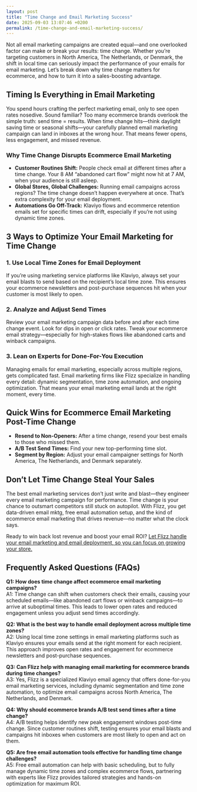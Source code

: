 ```yaml
---
layout: post
title: "Time Change and Email Marketing Success"
date: 2025-09-03 13:07:46 +0200
permalink: /time-change-and-email-marketing-success/
---
```

Not all email marketing campaigns are created equal—and one overlooked factor can make or break your results: time change. Whether you’re targeting customers in North America, The Netherlands, or Denmark, the shift in local time can seriously impact the performance of your emails for email marketing. Let’s break down why time change matters for ecommerce, and how to turn it into a sales-boosting advantage.

## Timing Is Everything in Email Marketing

You spend hours crafting the perfect marketing email, only to see open rates nosedive. Sound familiar? Too many ecommerce brands overlook the simple truth: send time = results. When time change hits—think daylight saving time or seasonal shifts—your carefully planned email marketing campaign can land in inboxes at the wrong hour. That means fewer opens, less engagement, and missed revenue.

### Why Time Change Disrupts Ecommerce Email Marketing

- **Customer Routines Shift:** People check email at different times after a time change. Your 8 AM “abandoned cart flow” might now hit at 7 AM, when your audience is still asleep.
- **Global Stores, Global Challenges:** Running email campaigns across regions? The time change doesn’t happen everywhere at once. That’s extra complexity for your email deployment.
- **Automations Go Off-Track:** Klaviyo flows and ecommerce retention emails set for specific times can drift, especially if you’re not using dynamic time zones.

## 3 Ways to Optimize Your Email Marketing for Time Change

### 1. Use Local Time Zones for Email Deployment

If you’re using marketing service platforms like Klaviyo, always set your email blasts to send based on the recipient’s local time zone. This ensures your ecommerce newsletters and post-purchase sequences hit when your customer is most likely to open.

### 2. Analyze and Adjust Send Times

Review your email marketing campaign data before and after each time change event. Look for dips in open or click rates. Tweak your ecommerce email strategy—especially for high-stakes flows like abandoned carts and winback campaigns.

### 3. Lean on Experts for Done-For-You Execution

Managing emails for email marketing, especially across multiple regions, gets complicated fast. Email marketing firms like Flizz specialize in handling every detail: dynamic segmentation, time zone automation, and ongoing optimization. That means your email marketing email lands at the right moment, every time.

## Quick Wins for Ecommerce Email Marketing Post-Time Change

- **Resend to Non-Openers:** After a time change, resend your best emails to those who missed them.
- **A/B Test Send Times:** Find your new top-performing time slot.
- **Segment by Region:** Adjust your email campaigner settings for North America, The Netherlands, and Denmark separately.

## Don’t Let Time Change Steal Your Sales

The best email marketing services don’t just write and blast—they engineer every email marketing campaign for performance. Time change is your chance to outsmart competitors still stuck on autopilot. With Flizz, you get data-driven email mktg, free email automation setup, and the kind of ecommerce email marketing that drives revenue—no matter what the clock says.

Ready to win back lost revenue and boost your email ROI? [Let Flizz handle your email marketing and email deployment, so you can focus on growing your store.](https://flizzgrowth.com/email)

## Frequently Asked Questions (FAQs)

**Q1: How does time change affect ecommerce email marketing campaigns?**  
A1: Time change can shift when customers check their emails, causing your scheduled emails—like abandoned cart flows or winback campaigns—to arrive at suboptimal times. This leads to lower open rates and reduced engagement unless you adjust send times accordingly.

**Q2: What is the best way to handle email deployment across multiple time zones?**  
A2: Using local time zone settings in email marketing platforms such as Klaviyo ensures your emails send at the right moment for each recipient. This approach improves open rates and engagement for ecommerce newsletters and post-purchase sequences.

**Q3: Can Flizz help with managing email marketing for ecommerce brands during time changes?**  
A3: Yes, Flizz is a specialized Klaviyo email agency that offers done-for-you email marketing services, including dynamic segmentation and time zone automation, to optimize email campaigns across North America, The Netherlands, and Denmark.

**Q4: Why should ecommerce brands A/B test send times after a time change?**  
A4: A/B testing helps identify new peak engagement windows post-time change. Since customer routines shift, testing ensures your email blasts and campaigns hit inboxes when customers are most likely to open and act on them.

**Q5: Are free email automation tools effective for handling time change challenges?**  
A5: Free email automation can help with basic scheduling, but to fully manage dynamic time zones and complex ecommerce flows, partnering with experts like Flizz provides tailored strategies and hands-on optimization for maximum ROI.

<script type="application/ld+json">
{
  "@context": "https://schema.org",
  "@type": "BlogPosting",
  "headline": "Time Change and Email Marketing Success",
  "description": "Learn how time changes impact ecommerce email marketing campaigns and discover strategies to optimize email deployment and boost sales across North America, The Netherlands, and Denmark.",
  "author": {
    "@type": "Person",
    "name": "Flizz"
  },
  "publisher": {
    "@type": "Organization",
    "name": "Flizz",
    "logo": {
      "@type": "ImageObject",
      "url": "https://flizzgrowth.com/logo.png"
    }
  },
  "mainEntityOfPage": {
    "@type": "WebPage",
    "@id": "https://flizzgrowth.com/blog/time-change-email-marketing-success"
  },
  "datePublished": "2024-06-01",
  "dateModified": "2024-06-01"
}
</script>

<script type="application/ld+json">
{
  "@context": "https://schema.org",
  "@type": "FAQPage",
  "mainEntity": [
    {
      "@type": "Question",
      "name": "How does time change affect ecommerce email marketing campaigns?",
      "acceptedAnswer": {
        "@type": "Answer",
        "text": "Time change can shift when customers check their emails, causing your scheduled emails—like abandoned cart flows or winback campaigns—to arrive at suboptimal times. This leads to lower open rates and reduced engagement unless you adjust send times accordingly."
      }
    },
    {
      "@type": "Question",
      "name": "What is the best way to handle email deployment across multiple time zones?",
      "acceptedAnswer": {
        "@type": "Answer",
        "text": "Using local time zone settings in email marketing platforms such as Klaviyo ensures your emails send at the right moment for each recipient. This approach improves open rates and engagement for ecommerce newsletters and post-purchase sequences."
      }
    },
    {
      "@type": "Question",
      "name": "Can Flizz help with managing email marketing for ecommerce brands during time changes?",
      "acceptedAnswer": {
        "@type": "Answer",
        "text": "Yes, Flizz is a specialized Klaviyo email agency that offers done-for-you email marketing services, including dynamic segmentation and time zone automation, to optimize email campaigns across North America, The Netherlands, and Denmark."
      }
    },
    {
      "@type": "Question",
      "name": "Why should ecommerce brands A/B test send times after a time change?",
      "acceptedAnswer": {
        "@type": "Answer",
        "text": "A/B testing helps identify new peak engagement windows post-time change. Since customer routines shift, testing ensures your email blasts and campaigns hit inboxes when customers are most likely to open and act on them."
      }
    },
    {
      "@type": "Question",
      "name": "Are free email automation tools effective for handling time change challenges?",
      "acceptedAnswer": {
        "@type": "Answer",
        "text": "Free email automation can help with basic scheduling, but to fully manage dynamic time zones and complex ecommerce flows, partnering with experts like Flizz provides tailored strategies and hands-on optimization for maximum ROI."
      }
    }
  ]
}
</script>